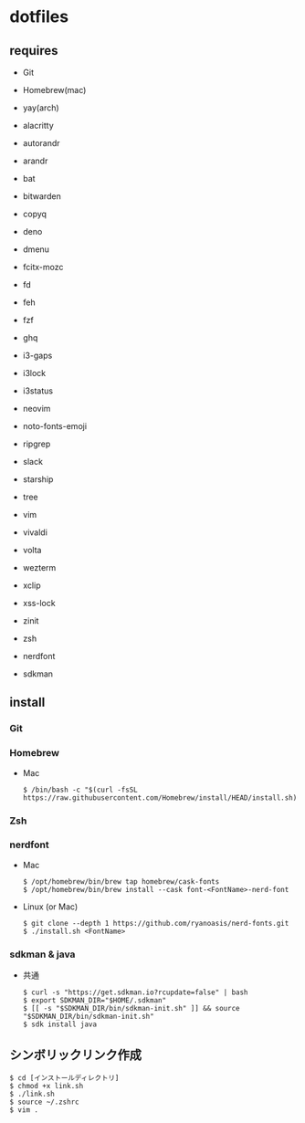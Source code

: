 # dotfiles

## requires

- Git
- Homebrew(mac)
- yay(arch)

- alacritty
- autorandr
- arandr
- bat
- bitwarden
- copyq
- deno
- dmenu
- fcitx-mozc
- fd
- feh
- fzf
- ghq
- i3-gaps
- i3lock
- i3status
- neovim
- noto-fonts-emoji
- ripgrep
- slack
- starship
- tree
- vim
- vivaldi
- volta
- wezterm
- xclip
- xss-lock
- zinit
- zsh

- nerdfont
- sdkman

## install

### Git


### Homebrew

- Mac
  ```
  $ /bin/bash -c "$(curl -fsSL https://raw.githubusercontent.com/Homebrew/install/HEAD/install.sh)"
  ```

### Zsh


### nerdfont

- Mac
  ```
  $ /opt/homebrew/bin/brew tap homebrew/cask-fonts
  $ /opt/homebrew/bin/brew install --cask font-<FontName>-nerd-font
  ```

- Linux (or Mac)
  ```
  $ git clone --depth 1 https://github.com/ryanoasis/nerd-fonts.git
  $ ./install.sh <FontName>
  ```

### sdkman & java

- 共通
  ```
  $ curl -s "https://get.sdkman.io?rcupdate=false" | bash
  $ export SDKMAN_DIR="$HOME/.sdkman"
  $ [[ -s "$SDKMAN_DIR/bin/sdkman-init.sh" ]] && source "$SDKMAN_DIR/bin/sdkman-init.sh"
  $ sdk install java
  ```

## シンボリックリンク作成

```
$ cd [インストールディレクトリ]
$ chmod +x link.sh
$ ./link.sh
$ source ~/.zshrc
$ vim .
```
